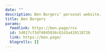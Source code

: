 ```yaml
---
date: ""
description: Ben Borgers’ personal website.
title: Ben Borgers
params:
  feedlink: https://ben.page/rss
  id: 5d017cf3df4845836c01d3a419118726
  link: https://ben.page/
  blogrolls: []
---
```

